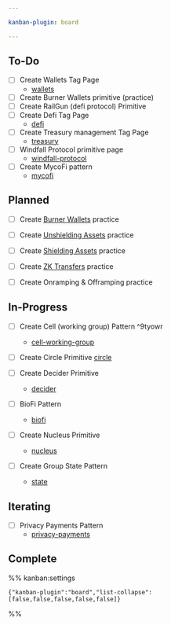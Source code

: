 ```yaml
---

kanban-plugin: board

---
```


## To-Do

- [ ] Create Wallets Tag Page
	- [wallets](tags/wallets.md)
- [ ] Create Burner Wallets primitive (practice)
- [ ] Create RailGun (defi protocol) Primitive
- [ ] Create Defi Tag Page
	- [defi](tags/defi.md)
- [ ] Create Treasury management Tag Page
	- [treasury](tags/treasury.md)
- [ ] Windfall Protocol primitive page
	- [windfall-protocol](artifacts/primitives/windfall-protocol.md)
- [ ] Create MycoFi pattern
	- [mycofi](tags/mycofi.md)


## Planned

- [ ] Create [Burner Wallets](notes/rpp/working-docs/burner-wallets.md) practice
- [ ] Create [Unshielding Assets](notes/rpp/working-docs/unshielding-assets.md) practice
- [ ] Create [Shielding Assets](notes/rpp/working-docs/shielding-assets.md) practice
- [ ] Create [ZK Transfers](notes/rpp/working-docs/zero-knowledge-transfers.md) practice
- [ ] Create Onramping & Offramping practice


## In-Progress

- [ ] Create Cell (working group) Pattern ^9tyowr
	- [cell-working-group](notes/rpp/working-docs/cell-working-group.md)
- [ ] Create Circle Primitive [circle](notes/rpp/working-docs/circle.md)
- [ ] Create Decider Primitive 
	- [decider](notes/rpp/working-docs/decider.md)
- [ ] BioFi Pattern
	
	- [biofi](tags/biofi.md)
- [ ] Create Nucleus Primitive
	- [nucleus](notes/rpp/working-docs/nucleus.md)
- [ ] Create Group State Pattern
	- [state](notes/rpp/working-docs/state.md)


## Iterating

- [ ] Privacy Payments Pattern
	- [privacy-payments](artifacts/patterns/privacy-payments.md)


## Complete





%% kanban:settings
```
{"kanban-plugin":"board","list-collapse":[false,false,false,false,false]}
```
%%